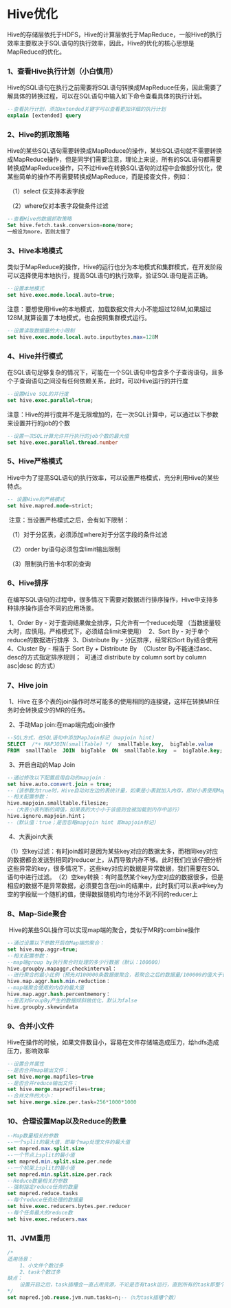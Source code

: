# Hive优化

​		Hive的存储层依托于HDFS，Hive的计算层依托于MapReduce，一般Hive的执行效率主要取决于SQL语句的执行效率，因此，Hive的优化的核心思想是MapReduce的优化。

### 1、查看Hive执行计划（小白慎用）

​		Hive的SQL语句在执行之前需要将SQL语句转换成MapReduce任务，因此需要了解具体的转换过程，可以在SQL语句中输入如下命令查看具体的执行计划。

```sql
--查看执行计划，添加extended关键字可以查看更加详细的执行计划
explain [extended] query
```

### 2、Hive的抓取策略

​		Hive的某些SQL语句需要转换成MapReduce的操作，某些SQL语句就不需要转换成MapReduce操作，但是同学们需要注意，理论上来说，所有的SQL语句都需要转换成MapReduce操作，只不过Hive在转换SQL语句的过程中会做部分优化，使某些简单的操作不再需要转换成MapReduce，而是接查文件，例如：

​		（1）select 仅支持本表字段

​		（2）where仅对本表字段做条件过滤

```sql
--查看Hive的数据抓取策略
Set hive.fetch.task.conversion=none/more;
一般设为more，否则太慢了
```

### 3、Hive本地模式

​		类似于MapReduce的操作，Hive的运行也分为本地模式和集群模式，在开发阶段可以选择使用本地执行，提高SQL语句的执行效率，验证SQL语句是否正确。

```sql
--设置本地模式
set hive.exec.mode.local.auto=true;
```

​		注意：要想使用Hive的本地模式，加载数据文件大小不能超过128M,如果超过128M,就算设置了本地模式，也会按照集群模式运行。

```sql
--设置读取数据量的大小限制
set hive.exec.mode.local.auto.inputbytes.max=128M
```

### 4、Hive并行模式

​		在SQL语句足够复杂的情况下，可能在一个SQL语句中包含多个子查询语句，且多个子查询语句之间没有任何依赖关系，此时，可以Hive运行的并行度

```sql
--设置Hive SQL的并行度
set hive.exec.parallel=true;
```

​		注意：Hive的并行度并不是无限增加的，在一次SQL计算中，可以通过以下参数来设置并行的job的个数

```sql
--设置一次SQL计算允许并行执行的job个数的最大值
set hive.exec.parallel.thread.number
```

### 5、Hive严格模式

​		Hive中为了提高SQL语句的执行效率，可以设置严格模式，充分利用Hive的某些特点。

```sql
-- 设置Hive的严格模式
set hive.mapred.mode=strict;
```

​		注意：当设置严格模式之后，会有如下限制：

​				（1）对于分区表，必须添加where对于分区字段的条件过滤

​				（2）order by语句必须包含limit输出限制

​				（3）限制执行笛卡尔积的查询

### 6、Hive排序

​		在编写SQL语句的过程中，很多情况下需要对数据进行排序操作，Hive中支持多种排序操作适合不同的应用场景。

​		1、Order By - 对于查询结果做全排序，只允许有一个reduce处理
​			（当数据量较大时，应慎用。严格模式下，必须结合limit来使用）
​		2、Sort By - 对于单个reduce的数据进行排序
​		3、Distribute By - 分区排序，经常和Sort By结合使用
​		4、Cluster By - 相当于 Sort By + Distribute By
​			（Cluster By不能通过asc、desc的方式指定排序规则；
​				可通过 distribute by column sort by column asc|desc 的方式）

### 7、Hive join

​		1、Hive 在多个表的join操作时尽可能多的使用相同的连接键，这样在转换MR任务时会转换成少的MR的任务。

​		2、手动Map join:在map端完成join操作

```sql
--SQL方式，在SQL语句中添加MapJoin标记（mapjoin hint）
SELECT  /*+ MAPJOIN(smallTable) */  smallTable.key,  bigTable.value 
FROM  smallTable  JOIN  bigTable  ON  smallTable.key  =  bigTable.key;
```

​		3、开启自动的Map Join

```sql
--通过修改以下配置启用自动的mapjoin：
set hive.auto.convert.join = true;
--（该参数为true时，Hive自动对左边的表统计量，如果是小表就加入内存，即对小表使用Map join）
--相关配置参数：
hive.mapjoin.smalltable.filesize;  
--（大表小表判断的阈值，如果表的大小小于该值则会被加载到内存中运行）
hive.ignore.mapjoin.hint；
--（默认值：true；是否忽略mapjoin hint 即mapjoin标记）
```

​		4、大表join大表

​		（1）空key过滤：有时join超时是因为某些key对应的数据太多，而相同key对应的数据都会发送到相同的reducer上，从而导致内存不够。此时我们应该仔细分析这些异常的key，很多情况下，这些key对应的数据是异常数据，我们需要在SQL语句中进行过滤。
​		（2）空key转换：有时虽然某个key为空对应的数据很多，但是相应的数据不是异常数据，必须要包含在join的结果中，此时我们可以表a中key为空的字段赋一个随机的值，使得数据随机均匀地分不到不同的reducer上

### 8、Map-Side聚合	

​		Hive的某些SQL操作可以实现map端的聚合，类似于MR的combine操作

```sql
--通过设置以下参数开启在Map端的聚合：
set hive.map.aggr=true;
--相关配置参数：
--map端group by执行聚合时处理的多少行数据（默认：100000）
hive.groupby.mapaggr.checkinterval： 
--进行聚合的最小比例（预先对100000条数据做聚合，若聚合之后的数据量/100000的值大于该配置0.5，则不会聚合）
hive.map.aggr.hash.min.reduction： 
--map端聚合使用的内存的最大值
hive.map.aggr.hash.percentmemory： 
--是否对GroupBy产生的数据倾斜做优化，默认为false
hive.groupby.skewindata
```

### 9、合并小文件

​		Hive在操作的时候，如果文件数目小，容易在文件存储端造成压力，给hdfs造成压力，影响效率

```sql
--设置合并属性
--是否合并map输出文件：
set hive.merge.mapfiles=true
--是否合并reduce输出文件：
set hive.merge.mapredfiles=true;
--合并文件的大小：
set hive.merge.size.per.task=256*1000*1000
```

### 10、合理设置Map以及Reduce的数量

```sql
--Map数量相关的参数
--一个split的最大值，即每个map处理文件的最大值
set mapred.max.split.size
--一个节点上split的最小值
set mapred.min.split.size.per.node
--一个机架上split的最小值
set mapred.min.split.size.per.rack
--Reduce数量相关的参数
--强制指定reduce任务的数量
set mapred.reduce.tasks
--每个reduce任务处理的数据量
set hive.exec.reducers.bytes.per.reducer
--每个任务最大的reduce数
set hive.exec.reducers.max
```

### 11、JVM重用

```sql
/*
适用场景：
	1、小文件个数过多
	2、task个数过多
缺点：
	设置开启之后，task插槽会一直占用资源，不论是否有task运行，直到所有的task即整个job全部执行完成时，才会释放所有的task插槽资源！
*/
set mapred.job.reuse.jvm.num.tasks=n;--（n为task插槽个数）

```

